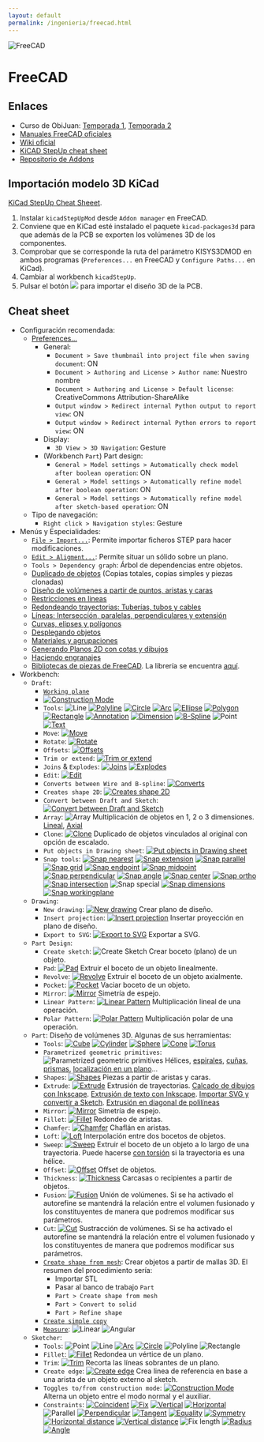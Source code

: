 ```yaml
---
layout: default
permalink: /ingenieria/freecad.html
---
```

![FreeCAD](/images/pages/freecad/logo.svg)

# FreeCAD

## Enlaces

* Curso de ObiJuan: [Temporada 1](http://www.iearobotics.com/wiki/index.php?title=Dise%C3%B1o_de_piezas_con_Freecad), [Temporada 2](http://www.iearobotics.com/wiki/index.php?title=Tutorial_Freecad._Temporada_2)
* [Manuales FreeCAD oficiales](https://www.freecadweb.org/manual/)
* [Wiki oficial](https://wiki.freecadweb.org/Main_Page/es)
* [KiCAD StepUp cheat sheet](https://github.com/easyw/kicadStepUpMod/raw/master/demo/kicadStepUp-cheat-sheet.pdf)
* [Repositorio de Addons](https://github.com/freecad/freecad-addons)

## Importación modelo 3D KiCad

[KiCad StepUp Cheat Sheeet](/files/pages/kicadStepUp-cheat-sheet.pdf).

1. Instalar `kicadStepUpMod` desde `Addon manager` en FreeCAD.
2. Conviene que en KiCad esté instalado el paquete `kicad-packages3d` para que además de la PCB se exporten los volúmenes 3D de los componentes.
3. Comprobar que se corresponde la ruta del parámetro KISYS3DMOD en ambos programas (`Preferences...` en FreeCAD y `Configure Paths...` en KiCad).
4. Cambiar al workbench `kicadStepUp`.
5. Pulsar el botón ![](/images/pages/freecad/kicadstepup_load.png) para importar el diseño 3D de la PCB.

## Cheat sheet

* Configuración recomendada:
    * [Preferences...](https://www.youtube.com/watch?v=6HaHc7xY4I8&list=PLmnz0JqIMEzUqEM-nxqhZoDaqszVXijOb&index=2)
        * General:
            * `Document > Save thumbnail into project file when saving document`: ON
            * `Document > Authoring and License > Author name`: Nuestro nombre
            * `Document > Authoring and License > Default license`: CreativeCommons Attribution-ShareAlike
            * `Output window > Redirect internal Python output to report view`: ON
            * `Output window > Redirect internal Python errors to report view`: ON
        * Display:
            * `3D View > 3D Navigation`: Gesture
        * (Workbench `Part`) Part design:
            * `General > Model settings > Automatically check model after boolean operation`: ON
            * `General > Model settings > Automatically refine model after boolean operation`: ON
            * `General > Model settings > Automatically refine model after sketch-based operation`: ON
    * Tipo de navegación:
        * `Right click > Navigation styles`: Gesture
* Menús y Especialidades:
    * [`File > Import...`](https://www.youtube.com/watch?v=uXeYTfEMu1I): Permite importar ficheros STEP para hacer modificaciones.
    * [`Edit > Aligment...`](https://www.youtube.com/watch?v=eNCsavtEpzA): Permite situar un sólido sobre un plano.
    * `Tools > Dependency graph`: Árbol de dependencias entre objetos.
    * [Duplicado de objetos](https://www.youtube.com/watch?v=9a6rE8XzIgE) (Copias totales, copias simples y piezas clonadas)
    * [Diseño de volúmenes a partir de puntos, aristas y caras](https://www.youtube.com/watch?v=gfSIwmD8Nnk)
    * [Restricciones en lineas](https://www.youtube.com/watch?v=KpEl2JtMiKU)
    * [Redondeando trayectorias: Tuberías, tubos y cables](https://www.youtube.com/watch?v=pI2uhfirrgc)
    * [Líneas: Intersección, paralelas, perpendiculares y extensión](https://www.youtube.com/watch?v=kXn_23iyZvI)
    * [Curvas, elipses y polígonos](https://www.youtube.com/watch?v=-s4y1WqEs-4)
    * [Desplegando objetos](https://www.youtube.com/watch?v=SRircKcLFRc)
    * [Materiales y agrupaciones](https://www.youtube.com/watch?v=0kQRVqrBDQM)
    * [Generando Planos 2D con cotas y dibujos](https://www.youtube.com/watch?v=k_s2LgxEtLY)
    * [Haciendo engranajes](https://www.youtube.com/watch?v=PHJGz1JkB5I)
    * [Bibliotecas de piezas de FreeCAD](https://www.youtube.com/watch?v=tVw57QX1fJM). La librería se encuentra [aquí](https://github.com/FreeCAD/FreeCAD-library).
* Workbench:
    * `Draft`:
        * [`Working plane`](https://www.youtube.com/watch?v=i7Gele0oFzM)
        * [![Construction Mode](/images/pages/freecad/draft_construction_mode.png)](https://www.youtube.com/watch?v=f8zva_nWvAo)
        * `Tools`: ![Line](/images/pages/freecad/draft_line.png) [![Polyline](/images/pages/freecad/draft_polyline.png)](https://www.youtube.com/watch?v=CjKaygrjNaM) [![Circle](/images/pages/freecad/draft_circle.png)](https://www.youtube.com/watch?v=WNY2h1GHz3k) [![Arc](/images/pages/freecad/draft_arc.png)](https://www.youtube.com/watch?v=WNY2h1GHz3k) [![Ellipse](/images/pages/freecad/draft_ellipse.png)](https://www.youtube.com/watch?v=-s4y1WqEs-4) [![Polygon](/images/pages/freecad/draft_polygon.png)](https://www.youtube.com/watch?v=-s4y1WqEs-4) [![Rectangle](/images/pages/freecad/draft_rectangle.png)](https://www.youtube.com/watch?v=WNY2h1GHz3k) [![Annotation](/images/pages/freecad/draft_annotation.png)](https://www.youtube.com/watch?v=cIEBKVfepZI) [![Dimension](/images/pages/freecad/draft_dimension.png)](https://www.youtube.com/watch?v=s3rGf3ocewc) [![B-Spline](/images/pages/freecad/draft_spline.png)](https://www.youtube.com/watch?v=-s4y1WqEs-4) ![Point](/images/pages/freecad/draft_point.png) [![Text](/images/pages/freecad/draft_text.png)](https://www.youtube.com/watch?v=Bi2IAR1Ya8w)
        * `Move`: [![Move](/images/pages/freecad/draft_move.png)](https://www.youtube.com/watch?v=dZLE-6m030c)
        * `Rotate`: [![Rotate](/images/pages/freecad/draft_rotate.png)](https://www.youtube.com/watch?v=hPoq7fJEJzQ)
        * `Offsets`: [![Offsets](/images/pages/freecad/draft_offsets.png)](https://www.youtube.com/watch?v=AOTUwUPOORs)
        * `Trim or extend`: [![Trim or extend](/images/pages/freecad/draft_trim_extend.png)](https://www.youtube.com/watch?v=KpEl2JtMiKU)
        * `Joins` & `Explodes`: [![Joins](/images/pages/freecad/draft_joins.png)](https://www.youtube.com/watch?v=SRircKcLFRc) [![Explodes](/images/pages/freecad/draft_explodes.png)](https://www.youtube.com/watch?v=SRircKcLFRc)
        * `Edit`: [![Edit](/images/pages/freecad/draft_edit.png)](https://www.youtube.com/watch?v=KpEl2JtMiKU)
        * `Converts between Wire and B-spline`: [![Converts](/images/pages/freecad/draft_converts.png)](https://www.youtube.com/watch?v=-s4y1WqEs-4)
        * `Creates shape 2D`: [![Creates shape 2D](/images/pages/freecad/draft_create_2d.png)](https://www.youtube.com/watch?v=AOTUwUPOORs)
        * `Convert between Draft and Sketch`: [![Convert between Draft and Sketch](/images/pages/freecad/draft_convert_sketch.png)](https://www.youtube.com/watch?v=AOTUwUPOORs)
        * `Array`: ![Array](/images/pages/freecad/array.png) Multiplicación de objetos en 1, 2 o 3 dimensiones. [Lineal](https://www.youtube.com/watch?v=bxKOFY2vgqM), [Axial](https://www.youtube.com/watch?v=BhkFGKmM1gQ)
        * `Clone`: [![Clone](/images/pages/freecad/draft_clone.png)](https://www.youtube.com/watch?v=9a6rE8XzIgE) Duplicado de objetos vinculados al original con opción de escalado.
        * `Put objects in Drawing sheet`: [![Put objects in Drawing sheet](/images/pages/freecad/draft_put_on_sheet.png)](https://www.youtube.com/watch?v=k_s2LgxEtLY)
        * `Snap tools`: [![Snap nearest](/images/pages/freecad/draft_snap_nearest.png)](https://www.youtube.com/watch?v=AOTUwUPOORs) [![Snap extension](/images/pages/freecad/draft_snap_extension.png)](https://www.youtube.com/watch?v=kXn_23iyZvI) [![Snap parallel](/images/pages/freecad/draft_snap_parallel.png)](https://www.youtube.com/watch?v=kXn_23iyZvI) [![Snap grid](/images/pages/freecad/draft_snap_grid.png)](https://www.youtube.com/watch?v=i7Gele0oFzM) [![Snap endpoint](/images/pages/freecad/draft_snap_endpoint.png)](https://www.youtube.com/watch?v=dZLE-6m030c) [![Snap midpoint](/images/pages/freecad/draft_snap_midpoint.png)](https://www.youtube.com/watch?v=yQR4HBXZ0HE) [![Snap perpendicular](/images/pages/freecad/draft_snap_perpendicular.png)](https://www.youtube.com/watch?v=kXn_23iyZvI) [![Snap angle](/images/pages/freecad/draft_snap_angle.png)](https://www.youtube.com/watch?v=AOTUwUPOORs) [![Snap center](/images/pages/freecad/draft_snap_center.png)](https://www.youtube.com/watch?v=DWVpIESz1yI) [![Snap ortho](/images/pages/freecad/draft_snap_ortho.png)](https://www.youtube.com/watch?v=KpEl2JtMiKU) [![Snap intersection](/images/pages/freecad/draft_snap_intersection.png)](https://www.youtube.com/watch?v=kXn_23iyZvI) ![Snap special](/images/pages/freecad/draft_snap_special.png) [![Snap dimensions](/images/pages/freecad/draft_snap_dimensions.png)](https://www.youtube.com/watch?v=AOTUwUPOORs) [![Snap workingplane](/images/pages/freecad/draft_snap_workingplane.png)](https://www.youtube.com/watch?v=f_HKJLihMvw)
    * `Drawing`:
        * `New drawing`: [![New drawing](/images/pages/freecad/new_drawing.png)](https://www.youtube.com/watch?v=GDE4erbMaS4) Crear plano de diseño.
        * `Insert projection`: [![Insert projection](/images/pages/freecad/insert_projection.png)](https://www.youtube.com/watch?v=GDE4erbMaS4) Insertar proyección en plano de diseño.
        * `Export to SVG`: [![Export to SVG](/images/pages/freecad/export.png)](https://www.youtube.com/watch?v=GDE4erbMaS4) Exportar a SVG.
    * `Part Design`:
        * `Create sketch`: ![Create Sketch](/images/pages/freecad/part-design_create_sketch.png) Crear boceto (plano) de un objeto.
        * `Pad`: [![Pad](/images/pages/freecad/part-design_pad.png)](https://www.youtube.com/watch?v=5fK9_Ux6t8k) Extruir el boceto de un objeto linealmente.
        * `Revolve`: [![Revolve](/images/pages/freecad/part-design_revolve.png)](https://www.youtube.com/watch?v=vE-KlUTqzJs) Extruir el boceto de un objeto axialmente.
        * `Pocket`: [![Pocket](/images/pages/freecad/part-design_pocket.png)](https://www.youtube.com/watch?v=dSSEbTNAGts) Vaciar boceto de un objeto.
        * `Mirror`: [![Mirror](/images/pages/freecad/part-design_mirror.png)](https://www.youtube.com/watch?v=Guq7BBR8eMk) Simetría de espejo.
        * `Linear Pattern`: [![Linear Pattern](/images/pages/freecad/part-design_linear_pattern.png)](https://www.youtube.com/watch?v=ny2wTmZEDT4) Multiplicación lineal de una operación.
        * `Polar Pattern`: [![Polar Pattern](/images/pages/freecad/part-design_polar_pattern.png)](https://www.youtube.com/watch?v=ny2wTmZEDT4) Multiplicación polar de una operación.
    * `Part`: Diseño de volúmenes 3D. Algunas de sus herramientas:
        * `Tools`: [![Cube](/images/pages/freecad/part_cube.png)](https://www.youtube.com/watch?v=dOdAtUmgW4k) [![Cylinder](/images/pages/freecad/part_cylinder.png)](https://www.youtube.com/watch?v=jDaJpLadCjE) [![Sphere](/images/pages/freecad/part_sphere.png)](https://www.youtube.com/watch?v=FChk-69h8SY) [![Cone](/images/pages/freecad/part_cone.png)](https://www.youtube.com/watch?v=eqh_KMsePPU) [![Torus](/images/pages/freecad/part_torus.png)](https://www.youtube.com/watch?v=1G78YHRapsI)
        * `Parametrized geometric primitives`: ![Parametrized geometric primitives](/images/pages/freecad/part_parametrized.png) Hélices, [espirales](https://www.youtube.com/watch?v=UynsLGouRKg), [cuñas](https://www.youtube.com/watch?v=jSv-xPEBg48), [prismas](https://www.youtube.com/watch?v=0qNhy-HsN_I), [localización en un plano](https://www.youtube.com/watch?v=2uO1U2MS9Kc)...
        * `Shapes`: [![Shapes](/images/pages/freecad/part_shapes.png)](https://www.youtube.com/watch?v=d-JAkkMnHYI) Piezas a partir de aristas y caras.
        * `Extrude`: [![Extrude](/images/pages/freecad/part_extrude.png)](https://www.youtube.com/watch?v=iuAQdwnlWlY) Extrusión de trayectorias. [Calcado de dibujos con Inkscape](https://www.youtube.com/watch?v=sgtjP79H36w). [Extrusión de texto con Inkscape](https://www.youtube.com/watch?v=C94Y4uduI08). [Importar SVG y convertir a Sketch](https://forum.freecadweb.org/viewtopic.php?t=29704). [Extrusión en diagonal de polilíneas](https://www.youtube.com/watch?v=CjKaygrjNaM)
        * `Mirror`: [![Mirror](/images/pages/freecad/part_mirror.png)](https://www.youtube.com/watch?v=Guq7BBR8eMk) Simetría de espejo.
        * `Fillet`: [![Fillet](/images/pages/freecad/part_fillet.png)](https://www.youtube.com/watch?v=jdCREzRmiro) Redondeo de aristas.
        * `Chamfer`: [![Chamfer](/images/pages/freecad/part_chamfer.png)](https://www.youtube.com/watch?v=jdCREzRmiro) Chaflán en aristas.
        * `Loft`: [![Loft](/images/pages/freecad/part_loft.png)](https://www.youtube.com/watch?v=caO6IHavJMI) Interpolación entre dos bocetos de objetos.
        * `Sweep`: [![Sweep](/images/pages/freecad/part_sweep.png)](https://www.youtube.com/watch?v=afPX6_MQk10) Extruir el boceto de un objeto a lo largo de una trayectoria. Puede hacerse [con torsión](https://www.youtube.com/watch?v=PQUEa2YRVng) si la trayectoria es una hélice.
        * `Offset`: [![Offset](/images/pages/freecad/part_offset.png)](https://www.youtube.com/watch?v=IcJ691adlik) Offset de objetos.
        * `Thickness`: [![Thickness](/images/pages/freecad/part_thickness.png)](https://www.youtube.com/watch?v=BweNSLvQxkc) Carcasas o recipientes a partir de objetos.
        * `Fusion`: [![Fusion](/images/pages/freecad/part_fusion.png)](https://www.youtube.com/watch?v=mntnhxidqoA) Unión de volúmenes. Si se ha activado el autorefine se mantendrá la relación entre el volumen fusionado y los constituyentes de manera que podremos modificar sus parámetros.
        * `Cut`: [![Cut](/images/pages/freecad/part_cut.png)](https://www.youtube.com/watch?v=3LsHR57grk0) Sustracción de volúmenes. Si se ha activado el autorefine se mantendrá la relación entre el volumen fusionado y los constituyentes de manera que podremos modificar sus parámetros.
        * [`Create shape from mesh`](https://www.youtube.com/watch?v=_lbkuSu_c9w): Crear objetos a partir de mallas 3D. El resumen del procedimiento sería:
            * Importar STL
            * Pasar al banco de trabajo `Part`
            * `Part > Create shape from mesh`
            * `Part > Convert to solid`
            * `Part > Refine shape`
        * [`Create simple copy`](https://www.youtube.com/watch?v=9a6rE8XzIgE)
        * [`Measure`](https://www.youtube.com/watch?v=mkTZ-6UI2ts): ![Linear](/images/pages/freecad/part_measure_linear.png) ![Angular](/images/pages/freecad/part_measure_angular.png)
    * `Sketcher`:
        * `Tools`: ![Point](/images/pages/freecad/sketcher_point.png) ![Line](/images/pages/freecad/sketcher_line.png) [![Arc](/images/pages/freecad/sketcher_arc.png)](https://www.youtube.com/watch?v=lalGueRwZfU) [![Circle](/images/pages/freecad/sketcher_circle.png)](https://www.youtube.com/watch?v=bA06HZKR40E) ![Polyline](/images/pages/freecad/sketcher_polyline.png) ![Rectangle](/images/pages/freecad/sketcher_rectangle.png)
        * `Fillet`: [![Fillet](/images/pages/freecad/sketcher_fillet.png)](https://www.youtube.com/watch?v=ntNaY2O2v4w) Redondea un vértice de un plano.
        * `Trim`: [![Trim](/images/pages/freecad/sketcher_trim.png)](https://www.youtube.com/watch?v=V0eLXQoFYmM) Recorta las líneas sobrantes de un plano.
        * `Create edge`: [![Create edge](/images/pages/freecad/sketcher_create_edge.png)](https://www.youtube.com/watch?v=n0OcbjvGdlM) Crea linea de referencia en base a una arista de un objeto externo al sketch.
        * `Toggles to/from construction mode`: [![Construction Mode](/images/pages/freecad/construction_mode.png)](https://www.youtube.com/watch?v=Q-fzfRTVhg4) Alterna un objeto entre el modo normal y el auxiliar.
        * `Constraints`: [![Coincident](/images/pages/freecad/constraint_coincident.png)](https://www.youtube.com/watch?v=dVg5uBciurs) [![Fix](/images/pages/freecad/constraint_fix.png)](https://www.youtube.com/watch?v=Q-fzfRTVhg4) [![Vertical](/images/pages/freecad/constraint_vertical.png)](https://www.youtube.com/watch?v=dVg5uBciurs) [![Horizontal](/images/pages/freecad/constraint_horizontal.png)](https://www.youtube.com/watch?v=dVg5uBciurs) ![Parallel](/images/pages/freecad/constraint_parallel.png) [![Perpendicular](/images/pages/freecad/constraint_perpendicular.png)](https://www.youtube.com/watch?v=lalGueRwZfU) [![Tangent](/images/pages/freecad/constraint_tangent.png)](https://www.youtube.com/watch?v=lalGueRwZfU) [![Equality](/images/pages/freecad/constraint_equality.png)](https://www.youtube.com/watch?v=dVg5uBciurs) [![Symmetry](/images/pages/freecad/constraint_symmetry.png)](https://www.youtube.com/watch?v=bA06HZKR40E) [![Horizontal distance](/images/pages/freecad/constraint_horizontal_distance.png)](https://www.youtube.com/watch?v=dVg5uBciurs) [![Vertical distance](/images/pages/freecad/constraint_vertical_distance.png)](https://www.youtube.com/watch?v=dVg5uBciurs) ![Fix length](/images/pages/freecad/constraint_fix_length.png) [![Radius](/images/pages/freecad/constraint_radius.png)](https://www.youtube.com/watch?v=bA06HZKR40E) [![Angle](/images/pages/freecad/constraint_angle.png)](https://www.youtube.com/watch?v=Q-fzfRTVhg4)

